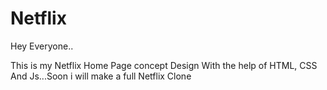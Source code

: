 # Netflix
Hey Everyone..

This is my Netflix Home Page concept Design With the help of HTML, CSS And Js...Soon i will make a full Netflix Clone
